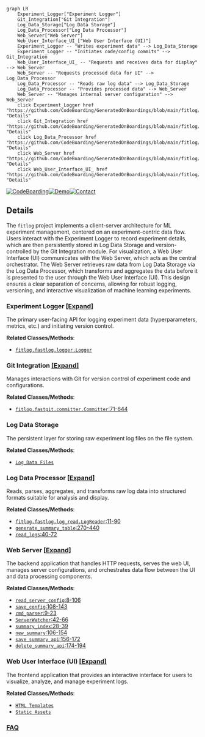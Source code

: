 ```mermaid
graph LR
    Experiment_Logger["Experiment Logger"]
    Git_Integration["Git Integration"]
    Log_Data_Storage["Log Data Storage"]
    Log_Data_Processor["Log Data Processor"]
    Web_Server["Web Server"]
    Web_User_Interface_UI_["Web User Interface (UI)"]
    Experiment_Logger -- "Writes experiment data" --> Log_Data_Storage
    Experiment_Logger -- "Initiates code/config commits" --> Git_Integration
    Web_User_Interface_UI_ -- "Requests and receives data for display" --> Web_Server
    Web_Server -- "Requests processed data for UI" --> Log_Data_Processor
    Log_Data_Processor -- "Reads raw log data" --> Log_Data_Storage
    Log_Data_Processor -- "Provides processed data" --> Web_Server
    Web_Server -- "Manages internal server configuration" --> Web_Server
    click Experiment_Logger href "https://github.com/CodeBoarding/GeneratedOnBoardings/blob/main/fitlog/Experiment_Logger.md" "Details"
    click Git_Integration href "https://github.com/CodeBoarding/GeneratedOnBoardings/blob/main/fitlog/Git_Integration.md" "Details"
    click Log_Data_Processor href "https://github.com/CodeBoarding/GeneratedOnBoardings/blob/main/fitlog/Log_Data_Processor.md" "Details"
    click Web_Server href "https://github.com/CodeBoarding/GeneratedOnBoardings/blob/main/fitlog/Web_Server.md" "Details"
    click Web_User_Interface_UI_ href "https://github.com/CodeBoarding/GeneratedOnBoardings/blob/main/fitlog/Web_User_Interface_UI_.md" "Details"
```

[![CodeBoarding](https://img.shields.io/badge/Generated%20by-CodeBoarding-9cf?style=flat-square)](https://github.com/CodeBoarding/GeneratedOnBoardings)[![Demo](https://img.shields.io/badge/Try%20our-Demo-blue?style=flat-square)](https://www.codeboarding.org/demo)[![Contact](https://img.shields.io/badge/Contact%20us%20-%20contact@codeboarding.org-lightgrey?style=flat-square)](mailto:contact@codeboarding.org)

## Details

The `fitlog` project implements a client-server architecture for ML experiment management, centered on an experiment-centric data flow. Users interact with the Experiment Logger to record experiment details, which are then persistently stored in Log Data Storage and version-controlled by the Git Integration module. For visualization, a Web User Interface (UI) communicates with the Web Server, which acts as the central orchestrator. The Web Server retrieves raw data from Log Data Storage via the Log Data Processor, which transforms and aggregates the data before it is presented to the user through the Web User Interface (UI). This design ensures a clear separation of concerns, allowing for robust logging, versioning, and interactive visualization of machine learning experiments.

### Experiment Logger [[Expand]](./Experiment_Logger.md)
The primary user-facing API for logging experiment data (hyperparameters, metrics, etc.) and initiating version control.


**Related Classes/Methods**:

- <a href="https://github.com/fastnlp/fitlog/blob/master/fitlog/fastlog/logger.py" target="_blank" rel="noopener noreferrer">`fitlog.fastlog.logger.Logger`</a>


### Git Integration [[Expand]](./Git_Integration.md)
Manages interactions with Git for version control of experiment code and configurations.


**Related Classes/Methods**:

- <a href="https://github.com/fastnlp/fitlog/blob/master/fitlog/fastgit/committer.py#L71-L644" target="_blank" rel="noopener noreferrer">`fitlog.fastgit.committer.Committer`:71-644</a>


### Log Data Storage
The persistent layer for storing raw experiment log files on the file system.


**Related Classes/Methods**:

- <a href="https://github.com/fastnlp/fitlog/blob/master/fitlog/fastgit/normal/logs/" target="_blank" rel="noopener noreferrer">`Log Data Files`</a>


### Log Data Processor [[Expand]](./Log_Data_Processor.md)
Reads, parses, aggregates, and transforms raw log data into structured formats suitable for analysis and display.


**Related Classes/Methods**:

- <a href="https://github.com/fastnlp/fitlog/blob/master/fitlog/fastlog/log_read.py#L11-L90" target="_blank" rel="noopener noreferrer">`fitlog.fastlog.log_read.LogReader`:11-90</a>
- <a href="https://github.com/fastnlp/fitlog/blob/master/fitlog/fastserver/server/summary_utils.py#L270-L440" target="_blank" rel="noopener noreferrer">`generate_summary_table`:270-440</a>
- <a href="https://github.com/fastnlp/fitlog/blob/master/fitlog/fastlog/log_read.py#L40-L72" target="_blank" rel="noopener noreferrer">`read_logs`:40-72</a>


### Web Server [[Expand]](./Web_Server.md)
The backend application that handles HTTP requests, serves the web UI, manages server configurations, and orchestrates data flow between the UI and data processing components.


**Related Classes/Methods**:

- <a href="https://github.com/fastnlp/fitlog/blob/master/fitlog/fastserver/server/server_config.py#L8-L106" target="_blank" rel="noopener noreferrer">`read_server_config`:8-106</a>
- <a href="https://github.com/fastnlp/fitlog/blob/master/fitlog/fastserver/server/server_config.py#L108-L143" target="_blank" rel="noopener noreferrer">`save_config`:108-143</a>
- <a href="https://github.com/fastnlp/fitlog/blob/master/fitlog/fastserver/server/app_utils.py#L9-L23" target="_blank" rel="noopener noreferrer">`cmd_parser`:9-23</a>
- <a href="https://github.com/fastnlp/fitlog/blob/master/fitlog/fastserver/server/app_utils.py#L42-L66" target="_blank" rel="noopener noreferrer">`ServerWatcher`:42-66</a>
- <a href="https://github.com/fastnlp/fitlog/blob/master/fitlog/fastserver/summary_app.py#L28-L39" target="_blank" rel="noopener noreferrer">`summary_index`:28-39</a>
- <a href="https://github.com/fastnlp/fitlog/blob/master/fitlog/fastserver/summary_app.py#L106-L154" target="_blank" rel="noopener noreferrer">`new_summary`:106-154</a>
- <a href="https://github.com/fastnlp/fitlog/blob/master/fitlog/fastserver/summary_app.py#L156-L172" target="_blank" rel="noopener noreferrer">`save_summary_api`:156-172</a>
- <a href="https://github.com/fastnlp/fitlog/blob/master/fitlog/fastserver/summary_app.py#L174-L194" target="_blank" rel="noopener noreferrer">`delete_summary_api`:174-194</a>


### Web User Interface (UI) [[Expand]](./Web_User_Interface_UI_.md)
The frontend application that provides an interactive interface for users to visualize, analyze, and manage experiment logs.


**Related Classes/Methods**:

- <a href="https://github.com/fastnlp/fitlog/blob/master/fitlog/fastserver/templates/" target="_blank" rel="noopener noreferrer">`HTML Templates`</a>
- <a href="https://github.com/fastnlp/fitlog/blob/master/fitlog/fastserver/static/" target="_blank" rel="noopener noreferrer">`Static Assets`</a>




### [FAQ](https://github.com/CodeBoarding/GeneratedOnBoardings/tree/main?tab=readme-ov-file#faq)
